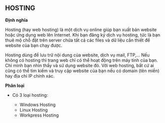 

## HOSTING

**Định nghĩa**

Hosting (hay web hosting) là một dịch vụ online giúp bạn xuất bản website hoặc ứng dụng web lên Internet. Khi bạn đăng ký dịch vụ hosting, tức là bạn thuê mộ chỗ đặt trên server chứa tất cả các files và dữ liệu cần thiết để website của bạn chạy được.

Hosting dùng để lưu trữ nội dung của website, dịch vụ mail, FTP,… Nếu không có hosting thì trang web chỉ có thể hoạt động trên máy tính của bạn. Chỉ mình bạn nhìn thấy và sử dụng website đó. Với web hosting, bất cứ ai cũng có thể tìm kiếm và truy cập website của bạn nếu có domain (tên miền) hay địa chỉ IP chính xác.

**Phân loại**

- Có 3 loại hosting:

  - Windows Hosting
  - Linux Hosting
  - Workpress Hosting
